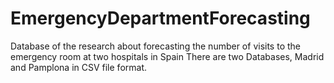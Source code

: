 # EmergencyDepartmentForecasting
Database of the research about forecasting the number of visits to the emergency room at two hospitals in Spain
There are two Databases, Madrid and Pamplona in CSV file format.
